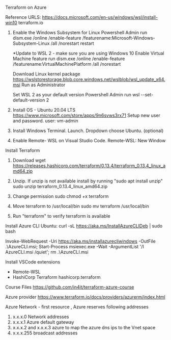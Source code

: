 Terraform on Azure

Reference URLS:
https://docs.microsoft.com/en-us/windows/wsl/install-win10
terraform.io


1. Enable the Windows Subsystem for Linux
   Powershell Admin run 
   dism.exe /online /enable-feature /featurename:Microsoft-Windows-Subsystem-Linux /all /norestart
   restart 
   
   *Update to WSL 2 - make sure you are using Windows 10
   Enable Virtual Machine feature run
   dism.exe /online /enable-feature /featurename:VirtualMachinePlatform /all /norestart
   
   Download Linux kernel package
   https://wslstorestorage.blob.core.windows.net/wslblob/wsl_update_x64.msi
   Run as Administrator
   
   Set WSL 2 as your default version
   Powershell Admin run
   wsl --set-default-version 2
   

2. Install OS - Ubuntu 20.04 LTS   https://www.microsoft.com/store/apps/9n6svws3rx71
   Setup new user and password.
   user: vm-admin
   
3. Install Windows Terminal. Launch. Dropdown choose Ubuntu. (optional)
4. Enable Remote- WSL on Visual Studio Code.
   Remote-WSL: New Window
   
Install Terraform
1. Download
   wget https://releases.hashicorp.com/terraform/0.13.4/terraform_0.13.4_linux_amd64.zip
   
2. Unzip. If unzip is not available install by running "sudo apt install unzip"
   sudo unzip terraform_0.13.4_linux_amd64.zip

3. Change permission
   sudo chmod +x terraform
 
4. Move terraform to /usr/local/bin
   sudo mv terraform /usr/local/bin
   
5. Run "terraform" to verify terraform is available


Install Azure CLI
Ubuntu:  curl -sL https://aka.ms/InstallAzureCLIDeb | sudo bash

Invoke-WebRequest -Uri https://aka.ms/installazurecliwindows -OutFile .\AzureCLI.msi; Start-Process msiexec.exe -Wait -ArgumentList '/I AzureCLI.msi /quiet'; rm .\AzureCLI.msi


Install VSCode extensions
- Remote-WSL
- HashiCorp Terraform hashicorp.terraform

Course Files
https://github.com/in4it/terraform-azure-course

Azure provider
https://www.terraform.io/docs/providers/azurerm/index.html



Azure 
Network - first resource , Azure reserves following addresses
1. x.x.x.0 Network addresses
2. x.x.x.1 Azure default gateway
3. x.x.x.2 and x.x.x.3 azure to map the azure dns ips to the Vnet space
4. x.x.x.255 broadcast addresses








